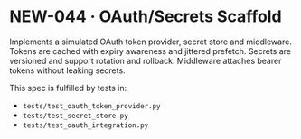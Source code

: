 # NEW-044 · OAuth/Secrets Scaffold

Implements a simulated OAuth token provider, secret store and middleware.
Tokens are cached with expiry awareness and jittered prefetch.  Secrets are
versioned and support rotation and rollback.  Middleware attaches bearer
tokens without leaking secrets.

This spec is fulfilled by tests in:
- `tests/test_oauth_token_provider.py`
- `tests/test_secret_store.py`
- `tests/test_oauth_integration.py`
